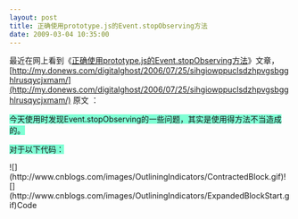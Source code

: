 ```yaml
---
layout: post
title: 正确使用prototype.js的Event.stopObserving方法
date: 2009-03-04 10:35:00
---
```

最近在网上看到《[正确使用prototype.js的Event.stopObserving方法](http://my.donews.com/digitalghost/2006/07/25/sihgiowppuclsdzhpvgsbgghlrusqycjxmam/)》文章，[http://my.donews.com/digitalghost/2006/07/25/sihgiowppuclsdzhpvgsbgghlrusqycjxmam/](http://my.donews.com/digitalghost/2006/07/25/sihgiowppuclsdzhpvgsbgghlrusqycjxmam/)
原文 ：

<span style="background-color: #7fffd4;">今天使用时发现Event.stopObserving的一些问题，其实是使用得方法不当造成的。</span>

<span style="background-color: #7fffd4;">对于以下代码：</span>&nbsp;

<div class="cnblogs_code">![](http://www.cnblogs.com/images/OutliningIndicators/ContractedBlock.gif)![](http://www.cnblogs.com/images/OutliningIndicators/ExpandedBlockStart.gif)<span id="Code_Closed_Text_103324" class="cnblogs_code_Collapse">Code</span><span id="Code_Open_Text_103324">
<!--

Code highlighting produced by Actipro CodeHighlighter (freeware)
http://www.CodeHighlighter.com/

--><span style="color: #0000FF;">var</span><span style="color: #000000;">&nbsp;ClassA&nbsp;</span><span style="color: #000000;">=</span><span style="color: #000000;">&nbsp;Class.create();
ClassA.prototype&nbsp;</span><span style="color: #000000;">=</span><span style="color: #000000;">&nbsp;{
initialize&nbsp;:&nbsp;</span><span style="color: #0000FF;">function</span><span style="color: #000000;">(){},
observe&nbsp;:&nbsp;</span><span style="color: #0000FF;">function</span><span style="color: #000000;">(){
　　Event.observe($(’span’),’click’,</span><span style="color: #0000FF;">this</span><span style="color: #000000;">._handlerA.bind(</span><span style="color: #0000FF;">this</span><span style="color: #000000;">));
　　Event.observe($(’span’),’click’,</span><span style="color: #0000FF;">this</span><span style="color: #000000;">._handlerB);
},
_handlerA&nbsp;:&nbsp;</span><span style="color: #0000FF;">function</span><span style="color: #000000;">(){
　　alert(’observer&nbsp;a’);
},
_handlerB&nbsp;:&nbsp;</span><span style="color: #0000FF;">function</span><span style="color: #000000;">(){
　　alert(’observer&nbsp;b’);
},
stopObserving&nbsp;:&nbsp;</span><span style="color: #0000FF;">function</span><span style="color: #000000;">(){
　　Event.stopObserving($(’span’),’click’,</span><span style="color: #0000FF;">this</span><span style="color: #000000;">._handlerA.bind(</span><span style="color: #0000FF;">this</span><span style="color: #000000;">));
　　Event.stopObserving($(’span’),’click’,</span><span style="color: #0000FF;">this</span><span style="color: #000000;">._handlerB);
}
}</span></span></div>

<span style="background-color: #7fffd4;">正常使用时：</span>

<span style="background-color: #7fffd4;">var ins = new ClassA();</span>

<span style="background-color: #7fffd4;">ins.observe();</span>

<span style="background-color: #7fffd4;">之后点击id=”span”的标签之后会正常调用ins._handlerA/B两个方法，接着执行：</span>

<span style="background-color: #7fffd4;">ins.stopObserving()方法之后，奇怪的现象发生了，会发现ins._handlerA依旧执行，也就是说并没有将原本hook到span上面的onclick handler A给取消掉。</span>

<span style="background-color: #7fffd4;">原因是：对于</span>

<span style="background-color: #7fffd4;">Event.observe($(’span’),’click’,this._handlerA.bind(this));</span>

<span style="background-color: #7fffd4;">这一行来说，this._handlerA.bind(this)是一个anonymous function,并没有一个确定的pointer指向这个function,所以当执行</span>

<span style="background-color: #7fffd4;">Event.stopObserving($(’span’),’click’,this._handlerA.bind(this));</span>

<span style="background-color: #7fffd4;">这一行的时候，this._handlerA.bind(this)指向另一个位置，所以并没有unhook span onclick event.</span>

<span style="background-color: #7fffd4;">解决的办法就是对于一个需要unhook的event来说，不要使用一个anonymous function 作为其event handler.</span>

我在使用也遇到同样的问题，在另一个blog看到解决这个问题的方法&nbsp;<span style="background-color: #7fffd4;">
<div class="cnblogs_code">![](http://www.cnblogs.com/images/OutliningIndicators/ContractedBlock.gif)![](http://www.cnblogs.com/images/OutliningIndicators/ExpandedBlockStart.gif)<span id="Code_Closed_Text_103446" class="cnblogs_code_Collapse">Code</span><span id="Code_Open_Text_103446">
<!--

Code highlighting produced by Actipro CodeHighlighter (freeware)
http://www.CodeHighlighter.com/

--><span style="color: #0000FF;">this</span><span style="color: #000000;">.handler</span><span style="color: #000000;">=</span><span style="color: #0000FF;">this</span><span style="color: #000000;">._handlerA.bind(</span><span style="color: #0000FF;">this</span><span style="color: #000000;">);&nbsp;</span><span style="color: #008000;">//</span><span style="color: #008000;">让一个变量指向他</span><span style="color: #008000;">
</span><span style="color: #000000;">Event.observe($(</span><span style="color: #000000;">'</span><span style="color: #000000;">span</span><span style="color: #000000;">'</span><span style="color: #000000;">),</span><span style="color: #000000;">'</span><span style="color: #000000;">click</span><span style="color: #000000;">'</span><span style="color: #000000;">,</span><span style="color: #0000FF;">this</span><span style="color: #000000;">.handler);
Event.stopObserving($(</span><span style="color: #000000;">'</span><span style="color: #000000;">span</span><span style="color: #000000;">'</span><span style="color: #000000;">),</span><span style="color: #000000;">'</span><span style="color: #000000;">click</span><span style="color: #000000;">'</span><span style="color: #000000;">,</span><span style="color: #0000FF;">this</span><span style="color: #000000;">.handler);</span></span></div>
<font style="BACKGROUND-COLOR: #7fffd4;">
<p>这样就没有问题了

</font></span></p>

&nbsp;